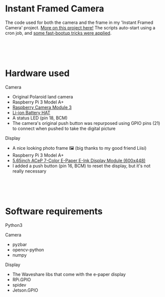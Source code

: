 # Instant Framed Camera
The code used for both the camera and the frame in my 'Instant Framed Camera' project.
[More on this project here!](https://maxvanleeuwen.com/project/instant-framed-camera/)
The scripts auto-start using a cron job, and [some fast-bootup tricks were applied](http://himeshp.blogspot.com/2018/08/fast-boot-with-raspberry-pi.html).

<br/><br/><br/>

# Hardware used

Camera
- Original Polaroid land camera
- Raspberry Pi 3 Model A+
- [Raspberry Camera Module 3](https://www.raspberrypi.com/products/camera-module-3/)
- [Li-ion Battery HAT](https://www.waveshare.com/li-ion-battery-hat.htm)
- A status LED (pin 18, BCM)
- The camera's original push button was repurposed using GPIO pins (21) to connect when pushed to take the digital picture

Display
- A nice looking photo frame 🖼️ (big thanks to my good friend Liisi)
- Raspberry Pi 3 Model A+
- [5.65inch ACeP 7-Color E-Paper E-Ink Display Module (600x448)](https://www.waveshare.com/5.65inch-e-paper-module-f.htm)
- I added a push button (pin 16, BCM) to reset the display, but it's not really necessary

<br/><br/><br/>

# Software requirements

Python3

Camera
- pyzbar
- opencv-python
- numpy

Display
- The Waveshare libs that come with the e-paper display
- RPi.GPIO
- spidev
- Jetson.GPIO